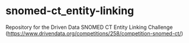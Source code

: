 # snomed-ct_entity-linking
Repository for the Driven Data SNOMED CT Entity Linking Challenge (https://www.drivendata.org/competitions/258/competition-snomed-ct/)
